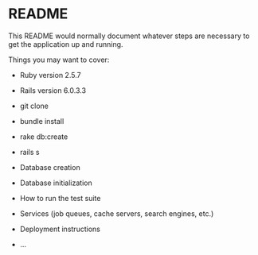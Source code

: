 # README

This README would normally document whatever steps are necessary to get the
application up and running.

Things you may want to cover:

* Ruby version 2.5.7

* Rails version 6.0.3.3

* git clone

* bundle install

* rake db:create

* rails s

* Database creation

* Database initialization

* How to run the test suite

* Services (job queues, cache servers, search engines, etc.)

* Deployment instructions

* ...

